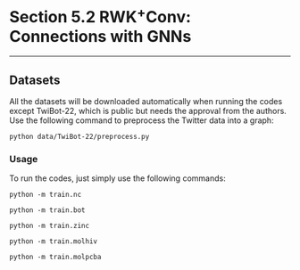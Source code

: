 # Section 5.2 RWK<sup>+</sup>Conv: Connections with GNNs

------------

## Datasets
All the datasets will be downloaded automatically when running the codes except TwiBot-22, which is public but needs the approval from the authors.
Use the following command to preprocess the Twitter data into a graph:

 `python data/TwiBot-22/preprocess.py`

### Usage

To run the codes, just simply use the following commands:

`python -m train.nc`

`python -m train.bot`

`python -m train.zinc`

`python -m train.molhiv`

`python -m train.molpcba`

